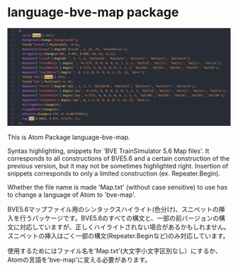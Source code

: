 # language-bve-map package

![syntaxhighlighting](https://github.com/aoisupersix/Atom_Bve5Package/blob/master/images/syntax.png)

This is Atom Package language-bve-map.

Syntax highlighting, snippets for 'BVE TrainSimulator 5.6 Map files'.
It corresponds to all constructions of BVE5.6 and a certain construction of the previous version, but it may not be sometimes highlighted right. Insertion of snippets corresponds to only a limited construction (ex. Repeater.Begin).

Whether the file name is made 'Map.txt' (without case sensitive) to use has to change a language of Atom to 'bve-map'.

BVE5.6マップファイル用のシンタックスハイライト(色分け)、スニペットの挿入を行うパッケージです。BVE5.6のすべての構文と、一部の前バージョンの構文に対応していますが、正しくハイライトされない場合があるかもしれません。スニペットの挿入はごく一部の構文(Repeater.Beginなど)のみ対応しています。

使用するためにはファイル名を'Map.txt'(大文字小文字区別なし）にするか、Atomの言語を'bve-map'に変える必要があります。
